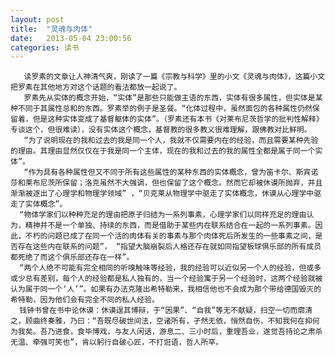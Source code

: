 ```yaml
---
layout: post
title:  "灵魂与肉体"
date:   2013-05-04 23:00:56
categories: 读书 
---
```

       读罗素的文章让人神清气爽，刚读了一篇《宗教与科学》里的小文《灵魂与肉体》，这篇小文把罗素在其他地方对这个话题的看法都放一起说了。
       罗素先从实体的概念开始，“实体”是那些只能做主语的东西，实体有很多属性，但实体是某种不同于其属性总和的东西。罗素举的例子是圣餐。“化体过程中，虽然面包的各种属性仍然保留着，但是这种实体变成了基督躯体的实体”。（罗素还有本书《对莱布尼茨哲学的批判性解释》专谈这个，但很难读），没有实体这个概念，基督教的很多教义很难理解，跟佛教对比鲜明。
       “为了说明现在的我和过去的我是同一个人，我就不仅需要内在的经验，而且需要某种先验的理由。其理由显然仅仅在于我是同一个主体，现在的我和过去的我的属性全都是属于同一个实体”。
       “作为具有各种属性但又不同于所有这些属性的某种东西的实体概念，曾为笛卡尔、斯宾诺莎和莱布尼茨所保留；洛克虽然不大强调，但也保留了这个概念。然而它却被休谟所抛弃，并且渐渐被逐出了心理学和物理学领域” ，“贝克莱从物理学中驱走了实体概念，休谟从心理学中驱走了实体概念”。
      “物体学家们以种种充足的理由把原子归结为一系列事素，心理学家们以同样充足的理由认为，精神并不是一个单独、持续的东西，而是借助于某些内在联系结合在一起的一系列事素。因此，不朽的问题已成了在同一个活的肉体有关的事素与那个肉体死后所发生的一些事素之间，是否存在这些内在联系的问题”， “指望大脑崩裂后人格还存在就如同指望板球俱乐部的所有成员都死绝了而这个俱乐部还存在一样”。
      “两个人绝不可能有完全相同的听嗅触味等经验，我的经验可以近似另一个人的经验，但或多或少总有差别，每个人的经验都是私人独有的，当一个经验寓于另一个经验时，这两个经验就被认为属于同一个‘人’”。如果有办法克隆出希特勒来，我相信他也不会成为那个带给德国毁灭的希特勒，因为他们会有完全不同的私人经验。
      钱钟书曾在书中论休谟：休谟逞其博辩，于“因果”、“自我”等无不献疑，扫空一切而廓清之，顾曲终奏雅，乃曰：“吾既尽破世间法，空诸所有，孑然无依，悄然自伤，不知我何在抑何为我矣。吾乃进食，食毕博戏，与友人闲话，游息二、三小时后，重理吾业，遂觉吾持论之肃杀无温、牵强可笑也”，肯以躬行自破心匠，不打诳语，哲人所罕。
